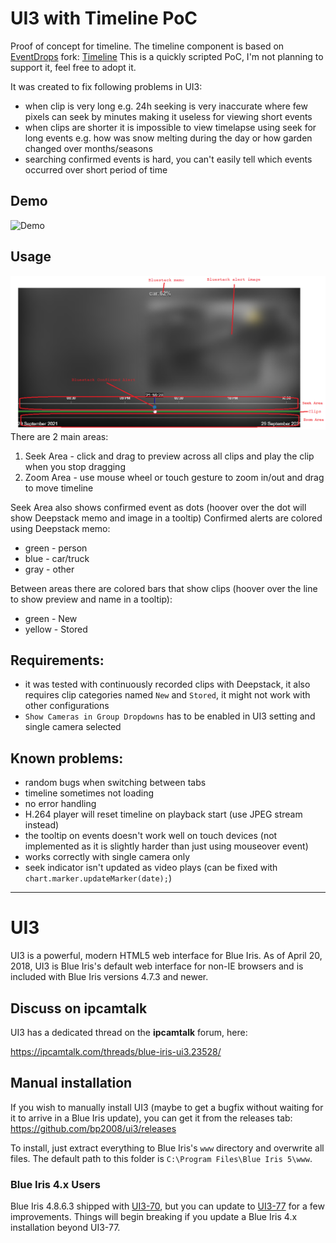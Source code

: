 # UI3 with Timeline PoC
Proof of concept for timeline. The timeline component is based on [EventDrops](https://github.com/marmelab/EventDrops) fork: [Timeline](https://github.com/s-pw/EventDrops)
This is a quickly scripted PoC, I'm not planning to support it, feel free to adopt it.

It was created to fix following problems in UI3:
* when clip is very long e.g. 24h seeking is very inaccurate where few pixels can seek by minutes making it useless for viewing short events
* when clips are shorter it is impossible to view timelapse using seek for long events e.g. how was snow melting during the day or how garden changed over months/seasons
* searching confirmed events is hard, you can't easily tell which events occurred over short period of time

## Demo
![Demo](demo.gif "Demo")

## Usage
![Usage](usage.png "Usage")
There are 2 main areas:
1. Seek Area - click and drag to preview across all clips and play the clip when you stop dragging
2. Zoom Area - use mouse wheel or touch gesture to zoom in/out and drag to move timeline

Seek Area also shows confirmed event as dots (hoover over the dot will show Deepstack memo and image in a tooltip)
Confirmed alerts are colored using Deepstack memo:
* green - person
* blue - car/truck
* gray - other

Between areas there are colored bars that show clips (hoover over the line to show preview and name in a tooltip):
* green - New
* yellow - Stored

## Requirements:
* it was tested with continuously recorded clips with Deepstack, it also requires clip categories named `New` and `Stored`, it might not work with other configurations
* `Show Cameras in Group Dropdowns` has to be enabled in UI3 setting and single camera selected

## Known problems:
* random bugs when switching between tabs
* timeline sometimes not loading
* no error handling
* H.264 player will reset timeline on playback start (use JPEG stream instead)
* the tooltip on events doesn't work well on touch devices (not implemented as it is slightly harder than just using mouseover event)
* works correctly with single camera only
* seek indicator isn't updated as video plays (can be fixed with `chart.marker.updateMarker(date);`)


---

# UI3
UI3 is a powerful, modern HTML5 web interface for Blue Iris.  As of April 20, 2018, UI3 is Blue Iris's default web interface for non-IE browsers and is included with Blue Iris versions 4.7.3 and newer.

## Discuss on ipcamtalk

UI3 has a dedicated thread on the **ipcamtalk** forum, here:

https://ipcamtalk.com/threads/blue-iris-ui3.23528/

## Manual installation

If you wish to manually install UI3 (maybe to get a bugfix without waiting for it to arrive in a Blue Iris update), you can get it from the releases tab: https://github.com/bp2008/ui3/releases

To install, just extract everything to Blue Iris's `www` directory and overwrite all files.  The default path to this folder is `C:\Program Files\Blue Iris 5\www`.

### Blue Iris 4.x Users

Blue Iris 4.8.6.3 shipped with [UI3-70](https://github.com/bp2008/ui3/releases/tag/70), but you can update to [UI3-77](https://github.com/bp2008/ui3/releases/tag/77) for a few improvements.  Things will begin breaking if you update a Blue Iris 4.x installation beyond UI3-77.
